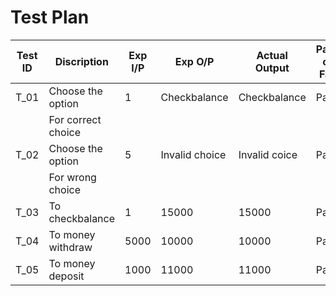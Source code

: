 # Test Plan

|Test ID |   Discription      | Exp I/P |  Exp O/P     | Actual Output | Pass or Fail  |
|--------|--------------------|---------|--------------|---------------|---------------|
|  T_01  |  Choose the option |    1    |Checkbalance  |Checkbalance   |     Pass      |
|        | For correct choice |         |              |               |               |
|  T_02  |  Choose the option |   5     |Invalid choice| Invalid coice |     Pass      |
|        | For wrong choice   |         |              |               |               |
|  T_03  | To checkbalance    |   1     |    15000     |   15000       |     Pass      |
|  T_04  | To money withdraw  |  5000   |    10000     |   10000       |     Pass      |
|  T_05  | To money deposit   |  1000   |    11000     |   11000       |     Pass      |
